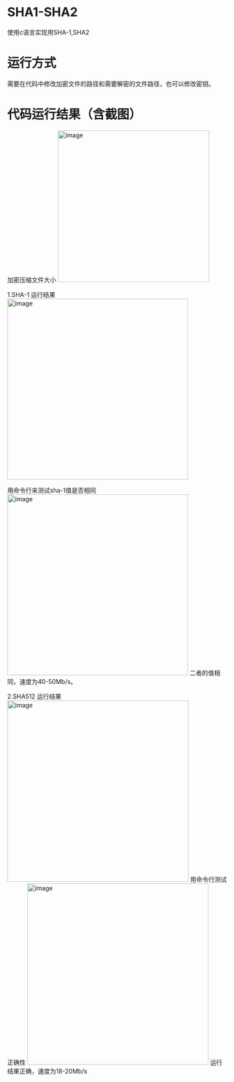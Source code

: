 # SHA1-SHA2
使用c语言实现用SHA-1,SHA2

# 运行方式
需要在代码中修改加密文件的路径和需要解密的文件路径，也可以修改密钥。

# 代码运行结果（含截图）
加密压缩文件大小
<img width="348" alt="image" src="https://user-images.githubusercontent.com/52338965/154854197-02b04c3c-d87f-44ee-82ce-6d44e11ebb39.png">

1.SHA-1
运行结果
<img width="415" alt="image" src="https://user-images.githubusercontent.com/52338965/154854217-d82ab0bb-3a6c-4f1f-bd22-237e042588c7.png">

用命令行来测试sha-1值是否相同
<img width="415" alt="image" src="https://user-images.githubusercontent.com/52338965/154854225-cd3b47af-d024-4c7f-a41b-40aef1e38c7b.png">
二者的值相同，速度为40-50Mb/s。

2.SHA512
运行结果
<img width="416" alt="image" src="https://user-images.githubusercontent.com/52338965/154854265-a45b0e57-6224-4ea0-a34e-c344588089ad.png">
用命令行测试正确性
<img width="416" alt="image" src="https://user-images.githubusercontent.com/52338965/154854279-5fe57160-3e7f-4147-83ad-bb33b7b5a8f6.png">
运行结果正确，速度为18-20Mb/s
